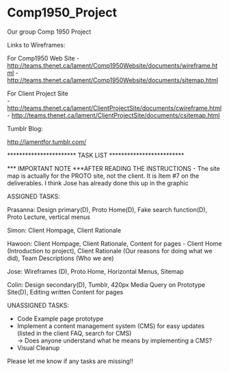 Comp1950_Project
================

Our group Comp 1950 Project

Links to Wireframes:

For Comp1950 Web Site
            - http://teams.thenet.ca/lament/Comp1950Website/documents/wireframe.html
            - http://teams.thenet.ca/lament/Comp1950Website/documents/sitemap.html

For Client Project Site    
            - http://teams.thenet.ca/lament/ClientProjectSite/documents/cwireframe.html
            - http://teams.thenet.ca/lament/ClientProjectSite/documents/csitemap.html
			
Tumblr Blog:

http://lamentfor.tumblr.com/

*********************** TASK LIST  *************************


*** IMPORTANT NOTE ***AFTER READING THE INSTRUCTIONS - The site map is actually for the PROTO site, not the client.  It is Item #7 on the deliverables.  I think Jose has already done this up in the graphic

ASSIGNED TASKS:

Prasanna:  Design primary(D), Proto Home(D), Fake search function(D), Proto Lecture, vertical menus

Simon:  Client Hompage,  Client Rationale

Hawoon:  Client Hompage, Client Rationale, Content for pages - Client Home (Introduction to project), Client Rationale (Our reasons for doing what we did), Team Descriptions (Who we are)

Jose:  Wireframes (D), Proto Home,  Horizontal Menus, Sitemap

Colin:  Design secondary(D), Tumblr, 420px Media Query on Prototype Site(D), Editing written Content for pages


UNASSIGNED TASKS:

- Code Example page prototype
- Implement a content management system (CMS) for easy updates (listed in the client FAQ, search for CMS) 		
		->  Does anyone understand what he means by implementing a CMS?
- Visual Cleanup


Please let me know if any tasks are missing!!